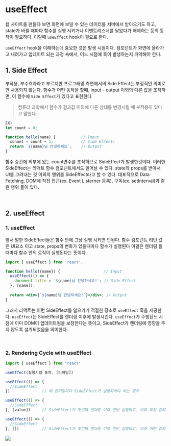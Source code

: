 # useEffect

웹 사이트를 만들다 보면 화면에 보일 수 있는 데이터를 서버에서 받아오기도 하고, state가 바뀔 때마다 함수를 실행 시키거나 이벤트리스너를 달았다가 해제하는 등의 동작이 필요하다. 이럴때 `useEffect` hook이 필요로 한다.

`useEffect` hook을 이해하는데 중요한 것은 발생 시점이다. 컴포넌트가 화면에 올라가고 내려가고 업데이트 되는 과정 속에서, 어느 시점에 훅이 발생하는지 파악해야 한다.

## 1. Side Effect
부작용, 부수효과라고 부르지만 프로그래밍 측면에서의 Side Effect는 부정적인 의미로만 사용되지 않는다.
함수가 어떤 동작을 할때, input - output 이외의 다른 값을 조작하면, 이 함수에 `Side Effect`가 있다고 표현한다
> 컴퓨터 과학에서 함수가 결과값 이외에 다른 상태를 변경시킬 때 부작용이 있다고 말한다.


```jsx
EX)
let count = 0;

function hello(name) {           // Input
  conunt = count + 1;            // Side Effect!
  return `${name}님 안녕하세요`;    // Output
}
```
함수 중간에 외부에 있는 count변수를 조작하므로 SideEffect가 발생한것이다.
이러한 SideEffect는 리액트 함수 컴포넌트에서도 일어날 수 있다.
state와 props를 받아서 UI를 그려내는 것 이외의 행위를 SideEffect라고 할 수 있다.
대표적으로 Data Fetching, DOM에 직접 접근(ex. Event Listerner 등록), 구독(ex. setInterval)과 같은 행위 들이 있다.

<br>

## 2. useEffect

### 1. useEffect
앞서 말한 SideEffect들은 함수 안에 그냥 실행 시키면 안된다.
함수 컴포넌트 리턴 값은 UI요소 이고 state, props의 변화가 있을때마다 함수가 실행된다 이말은 렌더링 될 때마다 함수 안의 로직이 실행된다는 뜻이다.

```jsx
import { useEffect } from 'react';

function hello({name}) {                   // Input
  useEffect(() => {
    document.title = `${name}님 안녕하세요!`; // Side Effect
  }, [name]);
  
  return <div>{`${name}님 안녕하세요!`}</div>; // Output
}
```
그래서 리액트는 이런 SideEffect를 일으키기 적절한 장소로 `useEffect` 훅을 제공한다.
`useEffect`는 SideEffect를 렌더링 이후에 발생시킨다. `useEffect`가 수행된느 시점에 이미 DOM이 업데이트됨을 보장한다는 뜻이고, SideEffect가 렌더링에 영향을 주지 않도록 설계되었음을 의미한다.

<br>

### 2. Rendering Cycle with useEffect
```jsx
import { useEffect } from "react"

useEffect(실행시킬 동작, [타이밍])

useEffect(() => {
  //SideEffect
})              // 매 렌더링마다 SideEffect가 실행되어야 하는 경우

useEffect(() => {
  //SideEffect
}, [value])     // SideEffect가 첫번째 렌더링 이후 한번 실행되고, 이후 특정 값의 업데이트를 감지했을 때마다 실행되어야하는 경우

useEffect(() => {
  //SideEffect
}, [])          // SideEffect가 첫번째 렌더링 이후 한번 실행되고, 이후 어떤 값의 업데이트도 감지하지 않도록 해야 하는 경우
```

![](https://images.velog.io/images/pumpkin/post/adc37d5c-306f-493b-80d5-7c0717f292b9/image.png)
